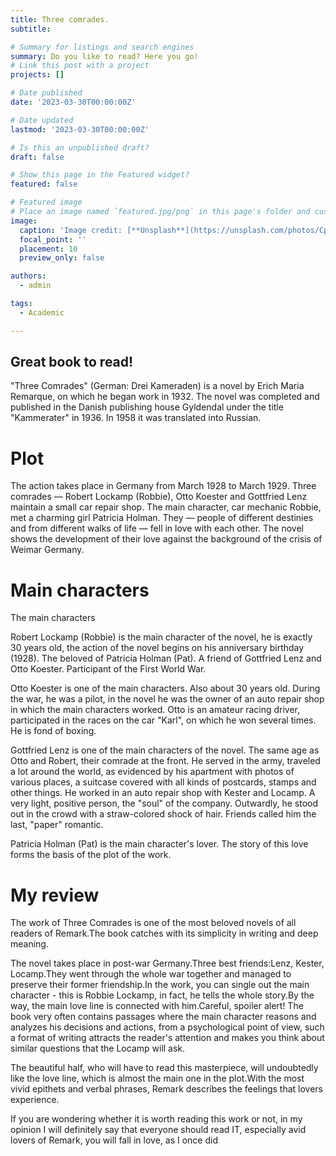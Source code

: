 ```yaml
---
title: Three comrades.
subtitle: 

# Summary for listings and search engines
summary: Do you like to read? Here you go!
# Link this post with a project
projects: []

# Date published
date: '2023-03-30T00:00:00Z'

# Date updated
lastmod: '2023-03-30T00:00:00Z'

# Is this an unpublished draft?
draft: false

# Show this page in the Featured widget?
featured: false

# Featured image
# Place an image named `featured.jpg/png` in this page's folder and customize its options here.
image:
  caption: 'Image credit: [**Unsplash**](https://unsplash.com/photos/CpkOjOcXdUY)'
  focal_point: ''
  placement: 10
  preview_only: false

authors:
  - admin

tags:
  - Academic

---
```


## Great book to read!

"Three Comrades" (German: Drei Kameraden) is a novel by Erich Maria Remarque, on which he began work in 1932. The novel was completed and published in the Danish publishing house Gyldendal under the title "Kammerater" in 1936. In 1958 it was translated into Russian. 

# Plot

The action takes place in Germany from March 1928 to March 1929. Three comrades — Robert Lockamp (Robbie), Otto Koester and Gottfried Lenz maintain a small car repair shop. The main character, car mechanic Robbie, met a charming girl Patricia Holman. They — people of different destinies and from different walks of life — fell in love with each other. The novel shows the development of their love against the background of the crisis of Weimar Germany. 

# Main characters 
The main characters

Robert Lockamp (Robbie) is the main character of the novel, he is exactly 30 years old, the action of the novel begins on his anniversary birthday (1928). The beloved of Patricia Holman (Pat). A friend of Gottfried Lenz and Otto Koester. Participant of the First World War.
    
Otto Koester is one of the main characters. Also about 30 years old. During the war, he was a pilot, in the novel he was the owner of an auto repair shop in which the main characters worked. Otto is an amateur racing driver, participated in the races on the car "Karl", on which he won several times. He is fond of boxing.
    
Gottfried Lenz is one of the main characters of the novel. The same age as Otto and Robert, their comrade at the front. He served in the army, traveled a lot around the world, as evidenced by his apartment with photos of various places, a suitcase covered with all kinds of postcards, stamps and other things. He worked in an auto repair shop with Kester and Locamp. A very light, positive person, the "soul" of the company. Outwardly, he stood out in the crowd with a straw-colored shock of hair. Friends called him the last, "paper" romantic.
    
Patricia Holman (Pat) is the main character's lover. The story of this love forms the basis of the plot of the work.
    
# My review 

The work of Three Comrades is one of the most beloved novels of all readers of Remark.The book catches with its simplicity in writing and deep meaning.

The novel takes place in post-war Germany.Three best friends:Lenz, Kester, Locamp.They went through the whole war together and managed to preserve their former friendship.In the work, you can single out the main character - this is Robbie Lockamp, in fact, he tells the whole story.By the way, the main love line is connected with him.Careful, spoiler alert! The book very often contains passages where the main character reasons and analyzes his decisions and actions, from a psychological point of view, such a format of writing attracts the reader's attention and makes you think about similar questions that the Locamp will ask.

The beautiful half, who will have to read this masterpiece, will undoubtedly like the love line, which is almost the main one in the plot.With the most vivid epithets and verbal phrases, Remark describes the feelings that lovers experience.

If you are wondering whether it is worth reading this work or not, in my opinion I will definitely say that everyone should read IT, especially avid lovers of Remark, you will fall in love, as I once did


